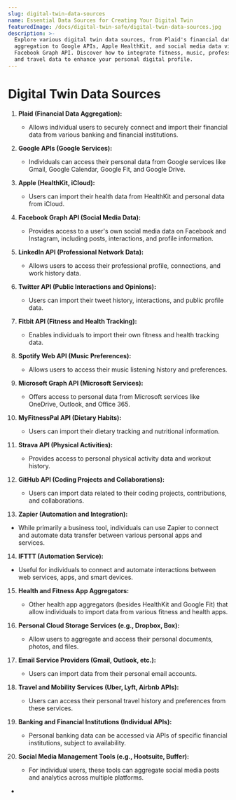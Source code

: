 ```yaml
---
slug: digital-twin-data-sources
name: Essential Data Sources for Creating Your Digital Twin
featuredImage: /docs/digital-twin-safe/digital-twin-data-sources.jpg
description: >-
  Explore various digital twin data sources, from Plaid's financial data
  aggregation to Google APIs, Apple HealthKit, and social media data via
  Facebook Graph API. Discover how to integrate fitness, music, professional,
  and travel data to enhance your personal digital profile.
---
```

# Digital Twin Data Sources

1. **Plaid (Financial Data Aggregation):**
   - Allows individual users to securely connect and import their financial data from various banking and financial institutions.

2. **Google APIs (Google Services):**
   - Individuals can access their personal data from Google services like Gmail, Google Calendar, Google Fit, and Google Drive.

3. **Apple (HealthKit, iCloud):**
   - Users can import their health data from HealthKit and personal data from iCloud.

4. **Facebook Graph API (Social Media Data):**
   - Provides access to a user's own social media data on Facebook and Instagram, including posts, interactions, and profile information.

5. **LinkedIn API (Professional Network Data):**
   - Allows users to access their professional profile, connections, and work history data.

6. **Twitter API (Public Interactions and Opinions):**
   - Users can import their tweet history, interactions, and public profile data.

7. **Fitbit API (Fitness and Health Tracking):**
   - Enables individuals to import their own fitness and health tracking data.

8. **Spotify Web API (Music Preferences):**
   - Allows users to access their music listening history and preferences.

9. **Microsoft Graph API (Microsoft Services):**
   - Offers access to personal data from Microsoft services like OneDrive, Outlook, and Office 365.

10. **MyFitnessPal API (Dietary Habits):**
    - Users can import their dietary tracking and nutritional information.

11. **Strava API (Physical Activities):**
    - Provides access to personal physical activity data and workout history.

12. **GitHub API (Coding Projects and Collaborations):**
    - Users can import data related to their coding projects, contributions, and collaborations.

13. **Zapier (Automation and Integration):**
   - While primarily a business tool, individuals can use Zapier to connect and automate data transfer between various personal apps and services.

14. **IFTTT (Automation Service):**
   - Useful for individuals to connect and automate interactions between web services, apps, and smart devices.

15. **Health and Fitness App Aggregators:**
    - Other health app aggregators (besides HealthKit and Google Fit) that allow individuals to import data from various fitness and health apps.

16. **Personal Cloud Storage Services (e.g., Dropbox, Box):**
    - Allow users to aggregate and access their personal documents, photos, and files.

17. **Email Service Providers (Gmail, Outlook, etc.):**
    - Users can import data from their personal email accounts.

18. **Travel and Mobility Services (Uber, Lyft, Airbnb APIs):**
    - Users can access their personal travel history and preferences from these services.

19. **Banking and Financial Institutions (Individual APIs):**
    - Personal banking data can be accessed via APIs of specific financial institutions, subject to availability.

20. **Social Media Management Tools (e.g., Hootsuite, Buffer):**
    - For individual users, these tools can aggregate social media posts and analytics across multiple platforms.
- 


